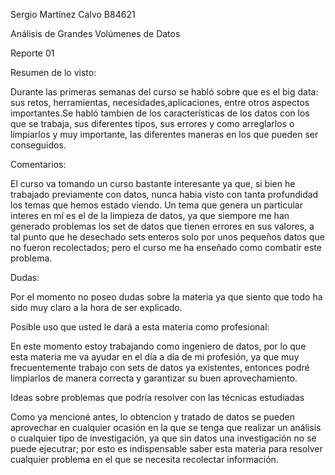 Sergio Martínez Calvo B84621


Análisis de Grandes Volúmenes de Datos


Reporte 01

Resumen de lo visto:

Durante las primeras semanas del curso se habló sobre que es el big data: sus retos, herramientas, necesidades,aplicaciones, entre otros aspectos importantes.Se habló tambien de los características de los datos con los que se trabaja, sus diferentes tipos, sus errores y como arreglarlos o limpiarlos y muy importante, las diferentes maneras en los que pueden ser conseguidos.

Comentarios:

El curso va tomando un curso bastante interesante ya que, si bien he trabajado previamente con datos, nunca habia visto con tanta profundidad los temas que hemos estado viendo. Un tema que genera un particular interes en mí es el de la limpieza de datos, ya que siempore me han generado problemas los set de datos que tienen errores en sus valores, a tal punto que he desechado sets enteros solo por unos pequeños datos que no fueron recolectados; pero el curso me ha enseñado como combatir este problema.

Dudas:

Por el momento no poseo dudas sobre la materia ya que siento que todo ha sido muy claro a la hora de ser explicado.

Posible uso que usted le dará a esta materia como profesional:

En este momento estoy trabajando como ingeniero de datos, por lo que esta materia me va ayudar en el día a día de mi profesión, ya que muy frecuentemente trabajo con sets de datos ya existentes, entonces podré limpiarlos de manera correcta y garantizar su buen aprovechamiento.

Ideas sobre problemas que podría resolver con las técnicas estudiadas

Como ya mencioné antes, lo obtencion y tratado de datos se pueden aprovechar en cualquier ocasión en la que se tenga que realizar un análisis o cualquier tipo de investigación, ya que sin datos una investigación no se puede ejecutrar; por esto es indispensable saber esta materia para resolver cualquier problema en el que se necesita recolectar información.
